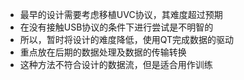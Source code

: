 * 最早的设计需要考虑移植UVC协议，其难度超过预期
* 在没有接触USB协议的条件下进行尝试是不明智的
* 所以，暂时将设计的难度降低，使用QT完成数据的驱动
* 重点放在后期的数据处理及数据的传输转换
* 这种方法不符合设计的数据流，但是适合用作训练
